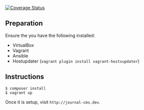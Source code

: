 [![Coverage Status](https://coveralls.io/repos/github/digirati-co-uk/journal-cms/badge.svg?branch=develop)](https://coveralls.io/github/digirati-co-uk/journal-cms?branch=develop)

## Preparation

Ensure the you have the following installed:

- VirtualBox
- Vagrant
- Ansible
- Hostupdater (`vagrant plugin install vagrant-hostsupdater`)

## Instructions

```
$ composer install
$ vagrant up
```

Once it is setup, visit `http://journal-cms.dev`.
